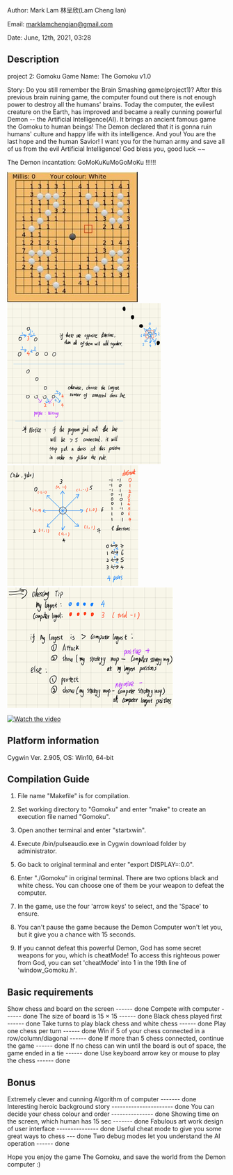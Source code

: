 Author: Mark Lam 林呈欣(Lam Cheng Ian)

Email: marklamchengian@gmail.com

Date: June, 12th, 2021, 03:28


Description
------------
project 2: Gomoku
Game Name: The Gomoku v1.0

Story: Do you still remember the Brain Smashing game(project1)? After this previous brain ruining game, the computer found out there is not enough power to destroy all the humans' brains.
    Today the computer, the evilest creature on the Earth, has improved and became a really cunning powerful Demon -- the Artificial Intelligence(AI).
    It brings an ancient famous game the Gomoku to human beings! The Demon declared that it is gonna ruin humans' culture and happy life with its intelligence.
    And you! You are the last hope and the human Savior! I want you for the human army and save all of us from the evil Artificial Intelligence!
    God bless you, good luck ~~

The Demon incantation: GoMoKuKuMoGoMoKu !!!!!!

![alt text](Planner.jpg)
![alt text](Note1.png) ![alt text](Note2.png) ![alt text](Note3.png)

[![Watch the video](https://img.youtube.com/vi/xv8OzeibTxo/0.jpg)](https://www.youtube.com/watch?v=xv8OzeibTxo)

Platform information
---------------------
Cygwin Ver. 2.905, OS: Win10, 64-bit


Compilation Guide
------------------
1. File name "Makefile" is for compilation.
2. Set working directory to "Gomoku" and enter "make" to create an execution file named "Gomoku".
3. Open another terminal and enter "startxwin".
4. Execute /bin/pulseaudio.exe in Cygwin download folder by administrator.
5. Go back to original terminal and enter "export DISPLAY=:0.0".
6. Enter "./Gomoku" in original terminal. There are two options black and white chess. You can choose one of them be your weapon to defeat the computer.

7. In the game, use the four 'arrow keys' to select, and the 'Space' to ensure.
8. You can't pause the game because the Demon Computer won't let you, but it give you a chance with 15 seconds.
9. If you cannot defeat this powerful Demon, God has some secret weapons for you, which is cheatMode!
    To access this righteous power from God, you can set 'cheatMode' into 1 in the 19th line of 'window_Gomoku.h'.



Basic requirements
------------------
Show chess and board on the screen ------ done
Compete with computer ------ done
The size of board is 15 × 15 ------ done
Black chess played first ------ done
Take turns to play black chess and white chess ------ done
Play one chess per turn ------ done
Win if 5 of your chess connected in a row/column/diagonal ------ done
If more than 5 chess connected, continue the game ------ done
If no chess can win until the board is out of space, the game ended in a tie ------ done
Use keyboard arrow key or mouse to play the chess ------ done


Bonus
------
Extremely clever and cunning Algorithm of computer ------- done
Interesting heroic background story ---------------------- done
You can decide your chess colour and order --------------- done
Showing time on the screen, which human has 15 sec ------- done
Fabulous art work design of user interface --------------- done
Useful cheat mode to give you some great ways to chess --- done
Two debug modes let you understand the AI operation ------ done

Hope you enjoy the game The Gomoku, and save the world from the Demon computer :)
